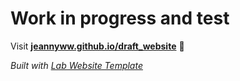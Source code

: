 
# Work in progress and test
Visit **[jeannyww.github.io/draft_website](https://jeannyww.github.io/draft_website)** 🚀

_Built with [Lab Website Template](https://greene-lab.gitbook.io/lab-website-template-docs)_
